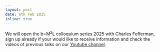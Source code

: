 ```yaml
---
layout: post
date: 6th Feb 2025
inline: true
---
```


We will open the b=M<sup>2</sup>L colloquium series 2025 with Charles Fefferman, sign up already if your would like to receive information and check the videos of previous talks on our <a href='https://www.youtube.com/@departamentmatematiquesuab121'>Youtube channel</a>.